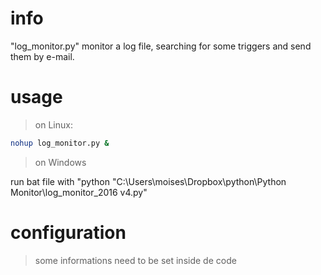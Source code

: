 # info

"log_monitor.py" monitor a log file, searching for some triggers and send them by e-mail.

# usage

> on Linux:

```sh
nohup log_monitor.py &
```

> on Windows

run bat file with "python "C:\Users\moises\Dropbox\python\Python Monitor\log_monitor_2016 v4.py"

# configuration

> some informations need to be set inside de code





